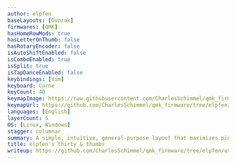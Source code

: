 ```yaml
---
author: elpfen
baseLayouts: [Dvorak]
firmwares: [QMK]
hasHomeRowMods: true
hasLetterOnThumb: false
hasRotaryEncoder: false
isAutoShiftEnabled: false
isComboEnabled: true
isSplit: true
isTapDanceEnabled: false
keybindings: [Vim]
keyboard: Corne
keyCount: 40
keymapImage: https://raw.githubusercontent.com/CharlesSchimmel/qmk_firmware/elpfen/users/elpfen/assets/stacked.png
keymapUrl: https://github.com/CharlesSchimmel/qmk_firmware/tree/elpfen/users/elpfen
languages: [English]
layerCount: 5
OS: [Linux, Windows]
stagger: columnar
summary: A simple, intuitive, general-purpose layout that maximizes ping-ponging, minimizes travel, and minimizes holds. It's designed to be useful in Xmonad, tmux, vim, and Windows. It was designed with a Corne in mind but is adaptable to any 3x10 & thumbs layout.
title: elpfen's thirty & thumbs
writeup: https://github.com/CharlesSchimmel/qmk_firmware/tree/elpfen/users/elpfen
---
```

